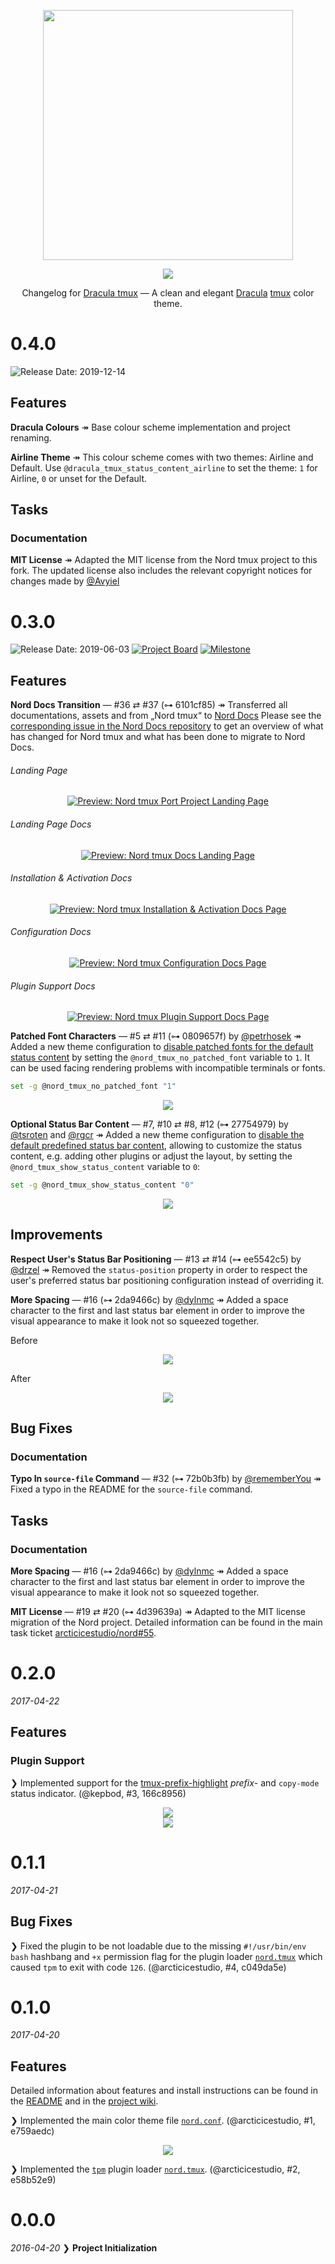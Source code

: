 <p align="center"><a href="https://draculatheme.com/" target="_blank"><img src="https://draculatheme.com/assets/img/icons/dracula.svg" width="400"/></a></p>

<p align="center"><a href="https://github.com/Avyiel/dracula-tmux/releases/latest"><img src="https://img.shields.io/github/release/Avyiel/dracula-tmux.svg?style=flat-square&label=Release&logo=github&logoColor=f8f8f2&colorA=282a36&colorB=6272a4"/></a></p>

<p align="center">Changelog for <a href="https://github.com/avyiel/dracula-tmux">Dracula tmux</a> — A clean and elegant <a href="https://draculatheme.com/" target="_blank">Dracula</a> <a href="https://tmux.github.io" target="_blank">tmux</a> color theme.</p>

<!--lint disable no-duplicate-headings-->

# 0.4.0

![Release Date: 2019-12-14](https://img.shields.io/badge/Release_Date-2019--12--14-6272A4.svg?style=flat-square)

## Features

**Dracula Colours**
↠ Base colour scheme implementation and project renaming.

**Airline Theme**
↠ This colour scheme comes with two themes: Airline and Default. Use `@dracula_tmux_status_content_airline` to set the theme: `1` for Airline, `0` or unset for the Default.

## Tasks

### Documentation

**MIT License**
↠ Adapted the MIT license from the Nord tmux project to this fork. The updated license also includes the relevant copyright notices for changes made by [@Avyiel][gh-user-avyiel]

# 0.3.0

![Release Date: 2019-06-03](https://img.shields.io/badge/Release_Date-2019--06--03-88C0D0.svg?style=flat-square) [![Project Board](https://img.shields.io/badge/Project_Board-0.03.0-88C0D0.svg?style=flat-square)](https://github.com/arcticicestudio/nord-vim/projects/5) [![Milestone](https://img.shields.io/badge/Milestone-0.03.0-88C0D0.svg?style=flat-square)](https://github.com/arcticicestudio/nord-vim/milestone/4)

## Features

**Nord Docs Transition** — #36 ⇄ #37 (⊶ 6101cf85)
↠ Transferred all documentations, assets and from „Nord tmux“ to [Nord Docs][nord]
Please see the [corresponding issue in the Nord Docs repository][nord-docs#153] to get an overview of what has changed for Nord tmux and what has been done to migrate to Nord Docs.

###### Landing Page

<p align="center"><a href="https://www.nordtheme.com/ports/tmux" target="_blank"><img src="https://user-images.githubusercontent.com/7836623/58762743-23bed700-8553-11e9-8094-dc82e8eea6bd.png" alt="Preview: Nord tmux Port Project Landing Page"/></a></p>

###### Landing Page Docs

<p align="center"><a href="https://www.nordtheme.com/docs/ports/tmux" target="_blank"><img src="https://user-images.githubusercontent.com/7836623/58762745-29b4b800-8553-11e9-9b2c-076577593a9c.png" alt="Preview: Nord tmux Docs Landing Page"/></a></p>

###### Installation & Activation Docs

<p align="center"><a href="https://www.nordtheme.com/docs/ports/tmux/installation" target="_blank"><img src="https://user-images.githubusercontent.com/7836623/58762754-3f29e200-8553-11e9-88ae-336f7a1ed999.png" alt="Preview: Nord tmux Installation & Activation Docs Page"/></a></p>

###### Configuration Docs

<p align="center"><a href="https://www.nordtheme.com/docs/ports/tmux/configuration" target="_blank"><img src="https://user-images.githubusercontent.com/7836623/58762760-451fc300-8553-11e9-861c-1a0925d20d66.png" alt="Preview: Nord tmux Configuration Docs Page"/></a></p>

###### Plugin Support Docs

<p align="center"><a href="https://www.nordtheme.com/docs/ports/tmux/customization" target="_blank"><img src="https://user-images.githubusercontent.com/7836623/58762761-4ea92b00-8553-11e9-929a-14dfd6690b36.png" alt="Preview: Nord tmux Plugin Support Docs Page"/></a></p>

**Patched Font Characters** — #5 ⇄ #11 (⊶ 0809657f) by [@petrhosek][gh-user-petrhosek]
↠ Added a new theme configuration to [disable patched fonts for the default status content][nord-docs-config-font-no-patched] by setting the `@nord_tmux_no_patched_font` variable to `1`.
It can be used facing rendering problems with incompatible terminals or fonts.

```sh
set -g @nord_tmux_no_patched_font "1"
```

<p align="center"><a href="https://www.nordtheme.com/docs/ports/tmux/configuration#patched-font-characters" target="_blank"><img src="https://raw.githubusercontent.com/arcticicestudio/nord-docs/develop/src/assets/images/ports/tmux/config-no-patched-font.png"/></a></p>

**Optional Status Bar Content** — #7, #10 ⇄ #8, #12 (⊶ 27754979) by [@tsroten][gh-user-tsroten] and [@rgcr][gh-user-rgcr]
↠ Added a new theme configuration to [disable the default predefined status bar content][nord-docs-config-default-content], allowing to customize the status content, e.g. adding other plugins or adjust the layout, by setting the `@nord_tmux_show_status_content` variable to `0`:

```sh
set -g @nord_tmux_show_status_content "0"
```

<p align="center"><a href="https://www.nordtheme.com/docs/ports/tmux/configuration#default-status-bar-content" target="_blank"><img src="https://raw.githubusercontent.com/arcticicestudio/nord-docs/develop/src/assets/images/ports/tmux/config-no-status-bar-content.png"/></a></p>

## Improvements

**Respect User's Status Bar Positioning** — #13 ⇄ #14 (⊶ ee5542c5) by [@drzel][gh-user-drzel]
↠ Removed the `status-position` property in order to respect the user's preferred status bar positioning configuration instead of overriding it.

**More Spacing** — #16 (⊶ 2da9466c) by [@dylnmc][gh-user-dylnmc]
↠ Added a space character to the first and last status bar element in order to improve the visual appearance to make it look not so squeezed together.

<p align="center"><p>Before</p>

<p align="center"><img src="https://user-images.githubusercontent.com/7635158/32998484-6a5ccc88-cd69-11e7-87bd-7b947c977fd1.png"/></p>

<p align="center"><p>After</p>

<p align="center"><img src="https://user-images.githubusercontent.com/7635158/32998486-6e7240a0-cd69-11e7-8ef1-b3b2d69fea2c.png"/></p>

## Bug Fixes

### Documentation

**Typo In `source-file` Command** — #32 (⊶ 72b0b3fb) by [@rememberYou][gh-user-rememberyou]
↠ Fixed a typo in the README for the `source-file` command.

## Tasks

### Documentation

**More Spacing** — #16 (⊶ 2da9466c) by [@dylnmc][gh-user-dylnmc]
↠ Added a space character to the first and last status bar element in order to improve the visual appearance to make it look not so squeezed together.

**MIT License** — #19 ⇄ #20 (⊶ 4d39639a)
↠ Adapted to the MIT license migration of the Nord project. Detailed information can be found in the main task ticket [arcticicestudio/nord#55][].

# 0.2.0

_2017-04-22_

## Features

### Plugin Support

❯ Implemented support for the [tmux-prefix-highlight](https://github.com/tmux-plugins/tmux-prefix-highlight) _prefix_- and `copy-mode` status indicator. (@kepbod, #3, 166c8956)

<p align="center"><img src="https://raw.githubusercontent.com/arcticicestudio/nord-tmux/develop/src/assets/scrot-plugin-support-tmux-prefix-highlight.png"/><br><img src="https://raw.githubusercontent.com/arcticicestudio/nord-tmux/develop/src/assets/scrot-plugin-support-tmux-prefix-highlight-copy-mode.png"/></p>

# 0.1.1

_2017-04-21_

## Bug Fixes

❯ Fixed the plugin to be not loadable due to the missing `#!/usr/bin/env bash` hashbang and `+x` permission flag for the plugin loader [`nord.tmux`](https://github.com/arcticicestudio/nord-tmux/blob/develop/nord.tmux) which caused `tpm` to exit with code `126`. (@arcticicestudio, #4, c049da5e)

# 0.1.0

_2017-04-20_

## Features

Detailed information about features and install instructions can be found in the [README](https://github.com/arcticicestudio/nord-tmux/blob/develop/README.md#installation) and in the [project wiki](https://github.com/arcticicestudio/nord-tmux/wiki).

❯ Implemented the main color theme file [`nord.conf`](https://github.com/arcticicestudio/nord-tmux/blob/develop/src/nord.conf). (@arcticicestudio, #1, e759aedc)

<p align="center"><img src="https://raw.githubusercontent.com/arcticicestudio/nord-tmux/develop/src/assets/scrot-top.png"/></p>

❯ Implemented the [`tpm`](https://github.com/tmux-plugins/tpm) plugin loader [`nord.tmux`](https://github.com/arcticicestudio/nord-tmux/blob/develop/nord.tmux). (@arcticicestudio, #2, e58b52e9)

# 0.0.0

_2016-04-20_
❯ **Project Initialization**

[arcticicestudio/nord#55]: https://github.com/arcticicestudio/nord/issues/55
[gh-user-avyiel]: https://github.com/Avyiel
[gh-user-drzel]: https://github.com/drzel
[gh-user-dylnmc]: https://github.com/dylnmc
[gh-user-petrhosek]: https://github.com/petrhosek
[gh-user-rememberyou]: https://github.com/rememberYou
[gh-user-rgcr]: https://github.com/rgcr
[gh-user-tsroten]: https://github.com/tsroten
[nord-docs-config-default-content]: https://www.nordtheme.com/docs/ports/tmux/configuration#default-status-bar-content
[nord-docs-config-font-no-patched]: https://www.nordtheme.com/docs/ports/tmux/configuration#patched-font-characters
[nord-docs#153]: https://github.com/arcticicestudio/nord-docs/pull/153
[nord]: https://www.nordtheme.com
